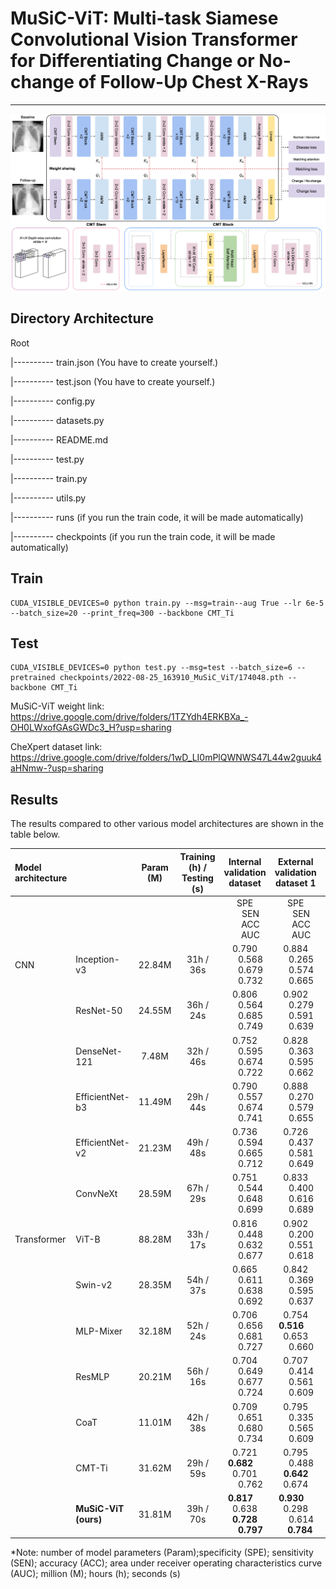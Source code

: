 # MuSiC-ViT: Multi-task Siamese Convolutional Vision Transformer for Differentiating Change or No-change of Follow-Up Chest X-Rays

---

![Figure_final_main](./image/Figure_final_main.png)

## Directory Architecture

Root

|---------- train.json (You have to create yourself.)

|---------- test.json (You have to create yourself.)

|---------- config.py

|---------- datasets.py

|---------- README.md

|---------- test.py

|---------- train.py

|---------- utils.py

|---------- runs (if you run the train code, it will be made automatically)

|---------- checkpoints (if you run the train code, it will be made automatically)

## Train

```
CUDA_VISIBLE_DEVICES=0 python train.py --msg=train--aug True --lr 6e-5 --batch_size=20 --print_freq=300 --backbone CMT_Ti
```

## Test

```
CUDA_VISIBLE_DEVICES=0 python test.py --msg=test --batch_size=6 --pretrained checkpoints/2022-08-25_163910_MuSiC_ViT/174048.pth --backbone CMT_Ti
```

MuSiC-ViT weight link: https://drive.google.com/drive/folders/1TZYdh4ERKBXa_-OH0LWxofGAsGWDc3_H?usp=sharing

CheXpert dataset link: https://drive.google.com/drive/folders/1wD_LI0mPlQWNWS47L44w2guuk4aHNmw-?usp=sharing

## Results

The results compared to other various model architectures are shown in the table below.

| Model architecture            || Param (M)  | Training (h) / Testing (s) | Internal validation dataset         | External validation dataset 1       | External validation dataset 2     |
|:----------|:-------------------|:----------:|:-----------:|:---------------------------------------:|:---------------------------------------:|:----------------------------------------:|
|           |                    |            |             |  SPE    　  SEN    　  ACC    　  AUC    |  SPE    　  SEN    　  ACC    　  AUC    |  SPE    　  SEN    　  ACC    　  AUC    |
| CNN       | Inception-v3       | 22.84M     | 31h / 36s   |  0.790  　  0.568  　  0.679  　  0.732  |  0.884  　  0.265  　  0.574  　  0.665  |  0.866  　  0.449  　  0.659  　  0.723  |
|           | ResNet-50          | 24.55M     | 36h / 24s   |  0.806  　  0.564  　  0.685  　  0.749  |  0.902  　  0.279  　  0.591  　  0.639  |  0.828  　  0.453  　  0.642  　  0.721  |
|           | DenseNet-121       | 7.48M      | 32h / 46s   |  0.752  　  0.595  　  0.674  　  0.722  |  0.828  　  0.363  　  0.595  　  0.662  |  0.869  　  0.532  　  0.702  　  0.758  |
|           | EfficientNet-b3    | 11.49M     | 29h / 44s   |  0.790  　  0.557  　  0.674  　  0.741  |  0.888  　  0.270  　  0.579  　  0.655  |  0.884  　  0.506  　  0.696  　  0.655  |
|           | EfficientNet-v2    | 21.23M     | 49h / 48s   |  0.736  　  0.594  　  0.665  　  0.712  |  0.726  　  0.437  　  0.581  　  0.649  |  0.866  　  0.543  　  0.705  　  0.760  |
|           | ConvNeXt           | 28.59M     | 67h / 29s   |  0.751  　  0.544  　  0.648  　  0.699  |  0.833  　  0.400  　  0.616  　  0.689  |  0.914  　  0.415  　  0.666  　  0.736  |
|Transformer| ViT-B              | 88.28M     | 33h / 17s   |  0.816  　  0.448  　  0.632  　  0.677  |  0.902  　  0.200  　  0.551  　  0.618  |**0.978**　  0.102  　  0.542  　  0.633  |
|           | Swin-v2            | 28.35M     | 54h / 37s   |  0.665  　  0.611  　  0.638  　  0.692  |  0.842  　  0.369  　  0.595  　  0.637  |  0.892  　  0.433  　  0.664  　  0.742  |
|           | MLP-Mixer          | 32.18M     | 52h / 24s   |  0.706  　  0.656  　  0.681  　  0.727  |  0.754  　**0.516**　  0.653  　  0.660  |  0.787  　  0.521  　  0.655  　  0.705  |
|           | ResMLP             | 20.21M     | 56h / 16s   |  0.704  　  0.649  　  0.677  　  0.724  |  0.707  　  0.414  　  0.561  　  0.609  |  0.758  　  0.411  　  0.585  　  0.617  |
|           | CoaT               | 11.01M     | 42h / 38s   |  0.709  　  0.651  　  0.680  　  0.734  |  0.795  　  0.335  　  0.565  　  0.609  |  0.724  　  0.555  　  0.640  　  0.698  |
|           | CMT-Ti             | 31.62M     | 29h / 59s   |  0.721  　**0.682**　  0.701  　  0.762  |  0.795  　  0.488  　**0.642**　  0.674  |  0.772  　**0.626**　  0.700  　  0.757  |
|           |**MuSiC-ViT (ours)**| 31.81M     | 39h / 70s   |**0.817**　  0.638  　**0.728  　  0.797**|**0.930**　  0.298  　  0.614  　**0.784**|  0.899  　  0.589  　**0.745  　  0.858**|

*Note: number of model parameters (Param);specificity (SPE); sensitivity (SEN); accuracy (ACC); area under receiver operating characteristics curve (AUC); million (M); hours (h); seconds (s)